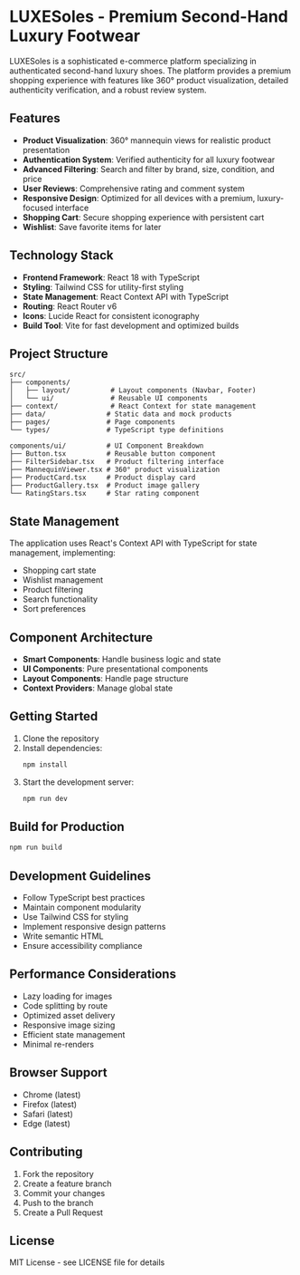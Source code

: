 # LUXESoles - Premium Second-Hand Luxury Footwear

LUXESoles is a sophisticated e-commerce platform specializing in authenticated second-hand luxury shoes. The platform provides a premium shopping experience with features like 360° product visualization, detailed authenticity verification, and a robust review system.

## Features

- **Product Visualization**: 360° mannequin views for realistic product presentation
- **Authentication System**: Verified authenticity for all luxury footwear
- **Advanced Filtering**: Search and filter by brand, size, condition, and price
- **User Reviews**: Comprehensive rating and comment system
- **Responsive Design**: Optimized for all devices with a premium, luxury-focused interface
- **Shopping Cart**: Secure shopping experience with persistent cart
- **Wishlist**: Save favorite items for later

## Technology Stack

- **Frontend Framework**: React 18 with TypeScript
- **Styling**: Tailwind CSS for utility-first styling
- **State Management**: React Context API with TypeScript
- **Routing**: React Router v6
- **Icons**: Lucide React for consistent iconography
- **Build Tool**: Vite for fast development and optimized builds

## Project Structure

```
src/
├── components/
│   ├── layout/          # Layout components (Navbar, Footer)
│   └── ui/              # Reusable UI components
├── context/             # React Context for state management
├── data/               # Static data and mock products
├── pages/              # Page components
└── types/              # TypeScript type definitions

components/ui/          # UI Component Breakdown
├── Button.tsx          # Reusable button component
├── FilterSidebar.tsx   # Product filtering interface
├── MannequinViewer.tsx # 360° product visualization
├── ProductCard.tsx     # Product display card
├── ProductGallery.tsx  # Product image gallery
└── RatingStars.tsx     # Star rating component
```

## State Management

The application uses React's Context API with TypeScript for state management, implementing:

- Shopping cart state
- Wishlist management
- Product filtering
- Search functionality
- Sort preferences

## Component Architecture

- **Smart Components**: Handle business logic and state
- **UI Components**: Pure presentational components
- **Layout Components**: Handle page structure
- **Context Providers**: Manage global state

## Getting Started

1. Clone the repository
2. Install dependencies:
   ```bash
   npm install
   ```
3. Start the development server:
   ```bash
   npm run dev
   ```

## Build for Production

```bash
npm run build
```

## Development Guidelines

- Follow TypeScript best practices
- Maintain component modularity
- Use Tailwind CSS for styling
- Implement responsive design patterns
- Write semantic HTML
- Ensure accessibility compliance

## Performance Considerations

- Lazy loading for images
- Code splitting by route
- Optimized asset delivery
- Responsive image sizing
- Efficient state management
- Minimal re-renders

## Browser Support

- Chrome (latest)
- Firefox (latest)
- Safari (latest)
- Edge (latest)

## Contributing

1. Fork the repository
2. Create a feature branch
3. Commit your changes
4. Push to the branch
5. Create a Pull Request

## License

MIT License - see LICENSE file for details